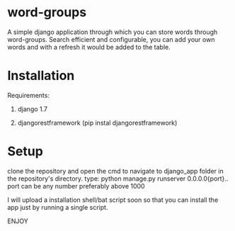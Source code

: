 word-groups
===========
 A simple django application through which you can store words through word-groups. Search efficient and configurable, you can add your own words and with  a refresh it would be added to the table.
 
 Installation
 ============
 
 Requirements:
 
 1) django 1.7
 
 2) djangorestframework (pip instal djangorestframework)
 
 
 Setup
 =====
 clone the repository and  open the cmd to navigate to django_app folder in the repository's directory.  type: python manage.py runserver 0.0.0.0{port}.. port can be any number preferably above 1000 
 
 I will  upload a installation  shell/bat  script  soon so  that  you can  install the  app  just  by  running  a single script.
 
 ENJOY
